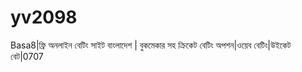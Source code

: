 # yv2098
Basa8|ফ্রি অনলাইন বেটিং সাইট বাংলাদেশ | বুকমেকার সহ ক্রিকেট বেটিং অপশন|ওয়েব বেটিং|উইকেট বেট|0707 
